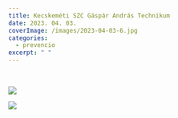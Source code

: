 ```yaml
---
title: Kecskeméti SZC Gáspár András Technikum
date: 2023. 04. 03.
coverImage: /images/2023-04-03-6.jpg
categories:
  - prevencio
excerpt: " "
---
```

 ﻿

![](/images/2023-04-03-7.jpg)

![](/images/2023-04-03-8.jpg)
